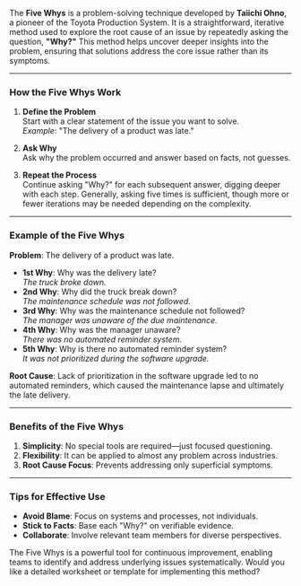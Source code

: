 The **Five Whys** is a problem-solving technique developed by **Taiichi Ohno**, a pioneer of the Toyota Production System. It is a straightforward, iterative method used to explore the root cause of an issue by repeatedly asking the question, **"Why?"** This method helps uncover deeper insights into the problem, ensuring that solutions address the core issue rather than its symptoms.

---

### **How the Five Whys Work**

1. **Define the Problem**  
    Start with a clear statement of the issue you want to solve.  
    _Example_: "The delivery of a product was late."
    
2. **Ask Why**  
    Ask why the problem occurred and answer based on facts, not guesses.
    
3. **Repeat the Process**  
    Continue asking "Why?" for each subsequent answer, digging deeper with each step. Generally, asking five times is sufficient, though more or fewer iterations may be needed depending on the complexity.
    

---

### **Example of the Five Whys**

**Problem**: The delivery of a product was late.

- **1st Why**: Why was the delivery late?  
    _The truck broke down._
- **2nd Why**: Why did the truck break down?  
    _The maintenance schedule was not followed._
- **3rd Why**: Why was the maintenance schedule not followed?  
    _The manager was unaware of the due maintenance._
- **4th Why**: Why was the manager unaware?  
    _There was no automated reminder system._
- **5th Why**: Why is there no automated reminder system?  
    _It was not prioritized during the software upgrade._

**Root Cause**: Lack of prioritization in the software upgrade led to no automated reminders, which caused the maintenance lapse and ultimately the late delivery.

---

### **Benefits of the Five Whys**

1. **Simplicity**: No special tools are required—just focused questioning.
2. **Flexibility**: It can be applied to almost any problem across industries.
3. **Root Cause Focus**: Prevents addressing only superficial symptoms.

---

### **Tips for Effective Use**

- **Avoid Blame**: Focus on systems and processes, not individuals.
- **Stick to Facts**: Base each "Why?" on verifiable evidence.
- **Collaborate**: Involve relevant team members for diverse perspectives.

The Five Whys is a powerful tool for continuous improvement, enabling teams to identify and address underlying issues systematically. Would you like a detailed worksheet or template for implementing this method?